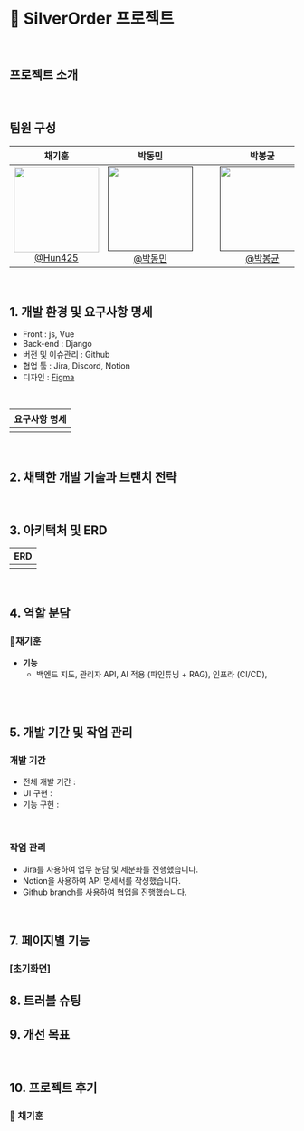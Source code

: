 
# 📖 SilverOrder 프로젝트



<br>

## 프로젝트 소개



<br>

## 팀원 구성

<div align="center">

| **채기훈** | **박동민** |  | | **박봉균** | **노명환** |
| :------: | :------: | :------: | :------: | :------: | :------: |
| [<img src="https://avatars.githubusercontent.com/Hun425?v=4" height=150 width=150><br/> @Hun425](https://github.com/Hun425) | [<img src="https://avatars.githubusercontent.com/trick0846?v=4" height=150 width=150><br/> @박동민]() |  | | [<img src="https://avatars.githubusercontent.com/trick0846?v=4" height=150 width=150><br/> @박봉균]() | [<img src="https://avatars.githubusercontent.com/trick0846?v=4" height=150 width=150><br/> @노명환]() |

</div>

<br>

## 1. 개발 환경 및 요구사항 명세

- Front :  js,  Vue
- Back-end : Django
- 버전 및 이슈관리 : Github
- 협업 툴 : Jira, Discord, Notion
- 디자인 : [Figma]()

<br>

| 요구사항 명세 |
|----------|
||



<br>

## 2. 채택한 개발 기술과 브랜치 전략



<br>

## 3. 아키택처 및 ERD




| ERD |
|----------|
||


<br>

## 4. 역할 분담

    
### 👻채기훈

- **기능**
    - 백엔드 지도, 관리자 API, AI 적용 (파인튜닝 + RAG), 인프라 (CI/CD),  

<br>




<br>

## 5. 개발 기간 및 작업 관리

### 개발 기간

- 전체 개발 기간 : 
- UI 구현 : 
- 기능 구현 : 

<br>

### 작업 관리

- Jira를 사용하여 업무 분담 및 세분화를 진행했습니다.
- Notion을 사용하여 API 명세서를 작성했습니다.
- Github branch를 사용하여 협업을 진행했습니다.




<br>

## 7. 페이지별 기능

### [초기화면]










## 8. 트러블 슈팅



## 9. 개선 목표



<br>

## 10. 프로젝트 후기



### 👻 채기훈



<br>



